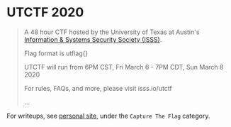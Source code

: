 # UTCTF 2020
> A 48 hour CTF hosted by the University of Texas at Austin's [Information & Systems Security Society (ISSS)](https://isss.io/).
>
> Flag format is utflag{}
>
> UTCTF will run from 6PM CST, Fri March 6 - 7PM CDT, Sun March 8 2020
>
> For rules, FAQs, and more, please visit isss.io/utctf
>
> ...

For writeups, see [personal site](https://bigpick.github.io/TodayILearned/articles/2020-03/utctf-live-writeups), under the `Capture The Flag` category.
